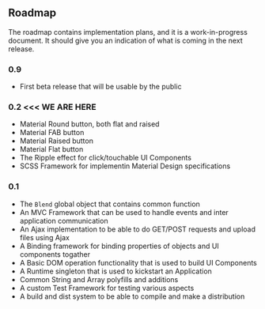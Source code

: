 ## Roadmap

The roadmap contains implementation plans, and it is a work-in-progress document. It should give you an indication of what is coming in the next release.

### 0.9

- First beta release that will be usable by the public


### 0.2 <<< WE ARE HERE

- Material Round button, both flat and raised
- Material FAB button
- Material Raised button
- Material Flat button
- The Ripple effect for click/touchable UI Components
- SCSS Framework for implementin Material Design specifications

### 0.1

- The `Blend` global object that contains common function
- An MVC Framework that can be used to handle events and inter application communication
- An Ajax implementation to be able to do GET/POST requests and upload files using Ajax
- A Binding framework for binding properties of objects and UI components togather
- A Basic DOM operation functionality that is used to build UI Components
- A Runtime singleton that is used to kickstart an Application
- Common String and Array polyfills and additions
- A custom Test Framework for testing various aspects
- A build and dist system to be able to compile and make a distribution